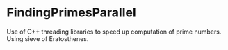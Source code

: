 # FindingPrimesParallel
Use of C++ threading libraries to speed up computation of prime numbers. Using sieve of Eratosthenes.
